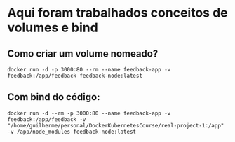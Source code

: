 # Aqui foram trabalhados conceitos de volumes e bind

## Como criar um volume nomeado?
`docker run -d -p 3000:80 --rm --name feedback-app -v feedback:/app/feedback feedback-node:latest`

## Com bind do código:
`docker run -d --rm -p 3000:80 --name feedback-app -v feedback:/app/feedback -v "/home/guilherme/personal/DockerKubernetesCourse/real-project-1:/app" -v /app/node_modules feedback-node:latest`